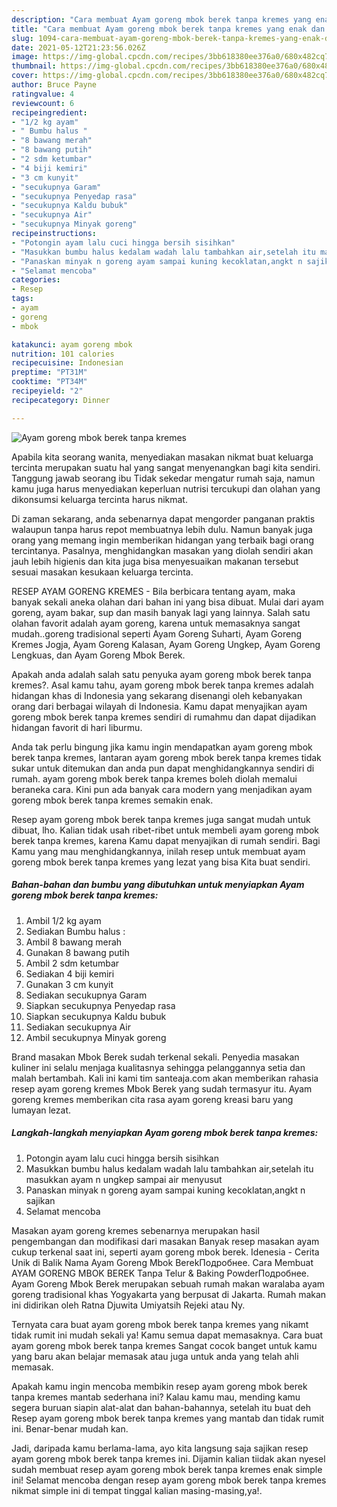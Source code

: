```yaml
---
description: "Cara membuat Ayam goreng mbok berek tanpa kremes yang enak dan Mudah Dibuat"
title: "Cara membuat Ayam goreng mbok berek tanpa kremes yang enak dan Mudah Dibuat"
slug: 1094-cara-membuat-ayam-goreng-mbok-berek-tanpa-kremes-yang-enak-dan-mudah-dibuat
date: 2021-05-12T21:23:56.026Z
image: https://img-global.cpcdn.com/recipes/3bb618380ee376a0/680x482cq70/ayam-goreng-mbok-berek-tanpa-kremes-foto-resep-utama.jpg
thumbnail: https://img-global.cpcdn.com/recipes/3bb618380ee376a0/680x482cq70/ayam-goreng-mbok-berek-tanpa-kremes-foto-resep-utama.jpg
cover: https://img-global.cpcdn.com/recipes/3bb618380ee376a0/680x482cq70/ayam-goreng-mbok-berek-tanpa-kremes-foto-resep-utama.jpg
author: Bruce Payne
ratingvalue: 4
reviewcount: 6
recipeingredient:
- "1/2 kg ayam"
- " Bumbu halus "
- "8 bawang merah"
- "8 bawang putih"
- "2 sdm ketumbar"
- "4 biji kemiri"
- "3 cm kunyit"
- "secukupnya Garam"
- "secukupnya Penyedap rasa"
- "secukupnya Kaldu bubuk"
- "secukupnya Air"
- "secukupnya Minyak goreng"
recipeinstructions:
- "Potongin ayam lalu cuci hingga bersih sisihkan"
- "Masukkan bumbu halus kedalam wadah lalu tambahkan air,setelah itu masukkan ayam n ungkep sampai air menyusut"
- "Panaskan minyak n goreng ayam sampai kuning kecoklatan,angkt n sajikan"
- "Selamat mencoba"
categories:
- Resep
tags:
- ayam
- goreng
- mbok

katakunci: ayam goreng mbok 
nutrition: 101 calories
recipecuisine: Indonesian
preptime: "PT31M"
cooktime: "PT34M"
recipeyield: "2"
recipecategory: Dinner

---
```



![Ayam goreng mbok berek tanpa kremes](https://img-global.cpcdn.com/recipes/3bb618380ee376a0/680x482cq70/ayam-goreng-mbok-berek-tanpa-kremes-foto-resep-utama.jpg)

Apabila kita seorang wanita, menyediakan masakan nikmat buat keluarga tercinta merupakan suatu hal yang sangat menyenangkan bagi kita sendiri. Tanggung jawab seorang ibu Tidak sekedar mengatur rumah saja, namun kamu juga harus menyediakan keperluan nutrisi tercukupi dan olahan yang dikonsumsi keluarga tercinta harus nikmat.

Di zaman  sekarang, anda sebenarnya dapat mengorder panganan praktis walaupun tanpa harus repot membuatnya lebih dulu. Namun banyak juga orang yang memang ingin memberikan hidangan yang terbaik bagi orang tercintanya. Pasalnya, menghidangkan masakan yang diolah sendiri akan jauh lebih higienis dan kita juga bisa menyesuaikan makanan tersebut sesuai masakan kesukaan keluarga tercinta. 

RESEP AYAM GORENG KREMES - Bila berbicara tentang ayam, maka banyak sekali aneka olahan dari bahan ini yang bisa dibuat. Mulai dari ayam goreng, ayam bakar, sup dan masih banyak lagi yang lainnya. Salah satu olahan favorit adalah ayam goreng, karena untuk memasaknya sangat mudah..goreng tradisional seperti Ayam Goreng Suharti, Ayam Goreng Kremes Jogja, Ayam Goreng Kalasan, Ayam Goreng Ungkep, Ayam Goreng Lengkuas, dan Ayam Goreng Mbok Berek.

Apakah anda adalah salah satu penyuka ayam goreng mbok berek tanpa kremes?. Asal kamu tahu, ayam goreng mbok berek tanpa kremes adalah hidangan khas di Indonesia yang sekarang disenangi oleh kebanyakan orang dari berbagai wilayah di Indonesia. Kamu dapat menyajikan ayam goreng mbok berek tanpa kremes sendiri di rumahmu dan dapat dijadikan hidangan favorit di hari liburmu.

Anda tak perlu bingung jika kamu ingin mendapatkan ayam goreng mbok berek tanpa kremes, lantaran ayam goreng mbok berek tanpa kremes tidak sukar untuk ditemukan dan anda pun dapat menghidangkannya sendiri di rumah. ayam goreng mbok berek tanpa kremes boleh diolah memalui beraneka cara. Kini pun ada banyak cara modern yang menjadikan ayam goreng mbok berek tanpa kremes semakin enak.

Resep ayam goreng mbok berek tanpa kremes juga sangat mudah untuk dibuat, lho. Kalian tidak usah ribet-ribet untuk membeli ayam goreng mbok berek tanpa kremes, karena Kamu dapat menyajikan di rumah sendiri. Bagi Kamu yang mau menghidangkannya, inilah resep untuk membuat ayam goreng mbok berek tanpa kremes yang lezat yang bisa Kita buat sendiri.

<!--inarticleads1-->

##### Bahan-bahan dan bumbu yang dibutuhkan untuk menyiapkan Ayam goreng mbok berek tanpa kremes:

1. Ambil 1/2 kg ayam
1. Sediakan  Bumbu halus :
1. Ambil 8 bawang merah
1. Gunakan 8 bawang putih
1. Ambil 2 sdm ketumbar
1. Sediakan 4 biji kemiri
1. Gunakan 3 cm kunyit
1. Sediakan secukupnya Garam
1. Siapkan secukupnya Penyedap rasa
1. Siapkan secukupnya Kaldu bubuk
1. Sediakan secukupnya Air
1. Ambil secukupnya Minyak goreng


Brand masakan Mbok Berek sudah terkenal sekali. Penyedia masakan kuliner ini selalu menjaga kualitasnya sehingga pelanggannya setia dan malah bertambah. Kali ini kami tim santeaja.com akan memberikan rahasia resep ayam goreng kremes Mbok Berek yang sudah termasyur itu. Ayam goreng kremes memberikan cita rasa ayam goreng kreasi baru yang lumayan lezat. 

<!--inarticleads2-->

##### Langkah-langkah menyiapkan Ayam goreng mbok berek tanpa kremes:

1. Potongin ayam lalu cuci hingga bersih sisihkan
1. Masukkan bumbu halus kedalam wadah lalu tambahkan air,setelah itu masukkan ayam n ungkep sampai air menyusut
1. Panaskan minyak n goreng ayam sampai kuning kecoklatan,angkt n sajikan
1. Selamat mencoba


Masakan ayam goreng kremes sebenarnya merupakan hasil pengembangan dan modifikasi dari masakan Banyak resep masakan ayam cukup terkenal saat ini, seperti ayam goreng mbok berek. Idenesia - Cerita Unik di Balik Nama Ayam Goreng Mbok BerekПодробнее. Cara Membuat AYAM GORENG MBOK BEREK Tanpa Telur &amp; Baking PowderПодробнее. Ayam Goreng Mbok Berek merupakan sebuah rumah makan waralaba ayam goreng tradisional khas Yogyakarta yang berpusat di Jakarta. Rumah makan ini didirikan oleh Ratna Djuwita Umiyatsih Rejeki atau Ny. 

Ternyata cara buat ayam goreng mbok berek tanpa kremes yang nikamt tidak rumit ini mudah sekali ya! Kamu semua dapat memasaknya. Cara buat ayam goreng mbok berek tanpa kremes Sangat cocok banget untuk kamu yang baru akan belajar memasak atau juga untuk anda yang telah ahli memasak.

Apakah kamu ingin mencoba membikin resep ayam goreng mbok berek tanpa kremes mantab sederhana ini? Kalau kamu mau, mending kamu segera buruan siapin alat-alat dan bahan-bahannya, setelah itu buat deh Resep ayam goreng mbok berek tanpa kremes yang mantab dan tidak rumit ini. Benar-benar mudah kan. 

Jadi, daripada kamu berlama-lama, ayo kita langsung saja sajikan resep ayam goreng mbok berek tanpa kremes ini. Dijamin kalian tiidak akan nyesel sudah membuat resep ayam goreng mbok berek tanpa kremes enak simple ini! Selamat mencoba dengan resep ayam goreng mbok berek tanpa kremes nikmat simple ini di tempat tinggal kalian masing-masing,ya!.

